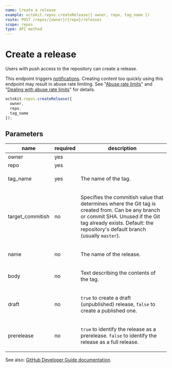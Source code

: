 ```yaml
---
name: Create a release
example: octokit.repos.createRelease({ owner, repo, tag_name })
route: POST /repos/{owner}/{repo}/releases
scope: repos
type: API method
---
```


# Create a release

Users with push access to the repository can create a release.

This endpoint triggers [notifications](https://help.github.com/articles/about-notifications/). Creating content too quickly using this endpoint may result in abuse rate limiting. See "[Abuse rate limits](https://docs.github.com/rest/overview/resources-in-the-rest-api#abuse-rate-limits)" and "[Dealing with abuse rate limits](https://docs.github.com/rest/guides/best-practices-for-integrators#dealing-with-rate-limits)" for details.

```js
octokit.repos.createRelease({
  owner,
  repo,
  tag_name
});
```

## Parameters

<table>
  <thead>
    <tr>
      <th>name</th>
      <th>required</th>
      <th>description</th>
    </tr>
  </thead>
  <tbody>
    <tr><td>owner</td><td>yes</td><td>

</td></tr>
<tr><td>repo</td><td>yes</td><td>

</td></tr>
<tr><td>tag_name</td><td>yes</td><td>

The name of the tag.

</td></tr>
<tr><td>target_commitish</td><td>no</td><td>

Specifies the commitish value that determines where the Git tag is created from. Can be any branch or commit SHA. Unused if the Git tag already exists. Default: the repository's default branch (usually `master`).

</td></tr>
<tr><td>name</td><td>no</td><td>

The name of the release.

</td></tr>
<tr><td>body</td><td>no</td><td>

Text describing the contents of the tag.

</td></tr>
<tr><td>draft</td><td>no</td><td>

`true` to create a draft (unpublished) release, `false` to create a published one.

</td></tr>
<tr><td>prerelease</td><td>no</td><td>

`true` to identify the release as a prerelease. `false` to identify the release as a full release.

</td></tr>
  </tbody>
</table>

See also: [GitHub Developer Guide documentation](https://docs.github.com/rest/reference/repos#create-a-release).
